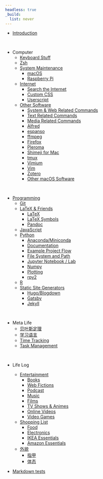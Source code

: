 ```yaml
---
headless: true
_build:
  list: never
---
```


- [Introduction](/)
<br />

- Computer
  + [Keyboard Stuff](/computer/keyboards/)
  + [Zsh](/computer/zsh/)
  + [System Maintenance](/computer/system-maintenance/)
    + [macOS](/computer/system-maintenance/macos/)
    + [Raspberry Pi](/computer/system-maintenance/raspberry-pi/)
  + [Internet](/computer/internet/)
    + [Search the Internet](/computer/internet/search/)
    + [Custom CSS](/computer/internet/css/)
    + [Userscript](/computer/internet/userscript/)
  + [Other Software](/computer/software-usage/)
    + [System & Web Related Commands](/computer/software-usage/command-line-system/)
    + [Text Related Commands](/computer/software-usage/command-line-text/)
    + [Media Related Commands](/computer/software-usage/command-line-media/)
    <!-- + [Other Command Line Tools](/computer/software-usage/command-line-others/) -->
    + [Alfred](/computer/software-usage/alfred/)
    + [espanso](/computer/software-usage/espanso/)
    + [ffmpeg](/computer/software-usage/ffmpeg/)
    + [Firefox](/computer/software-usage/firefox/)
    + [Pleroma](/computer/software-usage/pleroma/)
    + [Shimeji for Mac](/computer/software-usage/shimeji-for-mac/)
    + [tmux](/computer/software-usage/tmux/)
    + [Vimium](/computer/software-usage/vimium/)
    + [Vim](/computer/software-usage/vim/)
    + [Zotero](/computer/software-usage/zotero/)
    + [Other macOS Software](/computer/software-usage/macos-software/)
<br />

- [Programming](/programming/)
  + [Git](/programming/git/)
  + [LaTeX & Friends](/programming/latex-friends/)
    + [LaTeX](/programming/latex-friends/latex/)
    + [LaTeX Symbols](/programming/latex-friends/latex-symbols/)
    + [Pandoc](/programming/latex-friends/pandoc/)
  + [JavaScript](/programming/javascript/)
  + [Python](/programming/python/)
    + [Anaconda/Miniconda](/programming/python/conda/)
    + [Documentation](/programming/python/documentation/)
    + [Example Project Flow](/programming/python/example-project/)
    + [File System and Path](/programming/python/file-path/)
    + [Jupyter Notebook / Lab](/programming/python/jupyter/)
    + [Numpy](/programming/python/numpy/)
    + [Plotting](/programming/python/plotting/)
    + [rpy2](/programming/python/rpy2/)
  + [R](/programming/r/)
  + [Static Site Generators](/programming/static-site/)
    + [Hugo/Blogdown](/programming/static-site/hugo-blogdown/)
    + [Gatsby](/programming/static-site/gatsby/)
    + [Jekyll](/programming/static-site/jekyll/)
<br />

- Meta Life
  + [贝叶斯定理](/meta-life/bayes-theorem/)
  + [学习语言](/meta-life/learning-languages/)
  + [Time Tracking](/meta-life/time-tracking/)
  + [Task Management](/meta-life/task-management/)
<br />

- Life Log
  + [Entertainment](/life-log/entertainment/)
    + [Books](/life-log/entertainment/books/)
    + [Web Fictions](/life-log/entertainment/web-fictions/)
    + [Podcast](/life-log/entertainment/podcast/)
    + [Music](/life-log/entertainment/music/)
    + [Films](/life-log/entertainment/films/)
    + [TV Shows & Animes](/life-log/entertainment/tv-shows/)
    + [Online Videos](/life-log/entertainment/online-videos/)
    + [Video Games](/life-log/entertainment/video-games/)
  + [Shopping List](/life-log/shopping-list/)
    + [Food](/life-log/shopping-list/food/)
    + [Electronics](/life-log/shopping-list/electronics/)
    + [IKEA Essentials](/life-log/shopping-list/ikea-essentials/)
    + [Amazon Essentials](/life-log/shopping-list/amazon-essentials/)
  + [外貌](/life-log/dressing-grooming/)
    + [指甲](/life-log/dressing-grooming/nails/)
    + [体态](/life-log/dressing-grooming/posture/)

- [Markdown tests](/test-page/)

